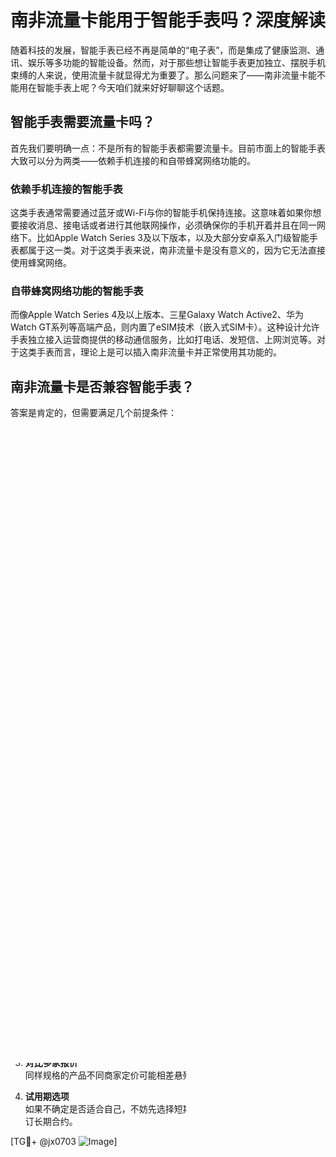 # 南非流量卡能用于智能手表吗？深度解读

随着科技的发展，智能手表已经不再是简单的“电子表”，而是集成了健康监测、通讯、娱乐等多功能的智能设备。然而，对于那些想让智能手表更加独立、摆脱手机束缚的人来说，使用流量卡就显得尤为重要了。那么问题来了——南非流量卡能不能用在智能手表上呢？今天咱们就来好好聊聊这个话题。

## 智能手表需要流量卡吗？

首先我们要明确一点：不是所有的智能手表都需要流量卡。目前市面上的智能手表大致可以分为两类——依赖手机连接的和自带蜂窝网络功能的。

### 依赖手机连接的智能手表

这类手表通常需要通过蓝牙或Wi-Fi与你的智能手机保持连接。这意味着如果你想要接收消息、接电话或者进行其他联网操作，必须确保你的手机开着并且在同一网络下。比如Apple Watch Series 3及以下版本，以及大部分安卓系入门级智能手表都属于这一类。对于这类手表来说，南非流量卡是没有意义的，因为它无法直接使用蜂窝网络。

### 自带蜂窝网络功能的智能手表

而像Apple Watch Series 4及以上版本、三星Galaxy Watch Active2、华为Watch GT系列等高端产品，则内置了eSIM技术（嵌入式SIM卡）。这种设计允许手表独立接入运营商提供的移动通信服务，比如打电话、发短信、上网浏览等。对于这类手表而言，理论上是可以插入南非流量卡并正常使用其功能的。

## 南非流量卡是否兼容智能手表？

答案是肯定的，但需要满足几个前提条件：

1. **支持eSIM功能**  
   如前所述，只有具备eSIM功能的手表才能真正意义上利用流量卡。如果你手里的手表不支持这项技术，那么无论你拿到什么样的流量卡，都无法实现蜂窝网络连接。

2. **匹配当地频段**  
   每个国家和地区的无线通信系统都有自己的标准频段。南非使用的主要是GSM/UMTS/LTE网络，与中国大陆有所不同。因此，在选择流量卡时一定要确认它是否支持这些频段。如果不对口的话，即使插进去也可能无法正常工作。

3. **激活流程复杂性**  
   不同品牌的智能手表对eSIM卡的激活方式存在差异。有些品牌可能要求用户下载特定的应用程序并通过在线注册完成绑定；还有些则需要前往实体营业厅办理相关手续。总之，这是一个比较繁琐的过程，新手可能会感到头疼。

4. **价格与资费考量**  
   购买南非流量卡之前，还需要仔细对比不同供应商的价格和服务内容。虽然表面上看起来便宜，但如果套餐内包含的数据量不足或者额外收费项目较多，长期下来反而得不偿失。另外，也要注意是否支持国际漫游以及国内使用时是否存在限制。

## 使用体验如何？

从实际体验来看，当你的智能手表成功配置好南非流量卡后，确实能够带来诸多便利。例如：

- **随时随地收发信息**：无论是社交软件还是邮件客户端，都可以即时推送最新动态。
- **独立通话功能**：即使离开手机也能轻松拨打电话，非常适合商务人士或经常外出旅行的朋友。
- **流媒体播放**：配合耳机，你可以随时随地听音乐、播客甚至观看视频。
- **精准定位**：基于GPS+蜂窝网络双重定位模式，户外运动爱好者再也不用担心迷路了。

不过需要注意的是，由于手表屏幕较小且电池容量有限，长时间高强度使用可能会导致续航时间缩短。所以建议根据个人需求合理规划流量消耗，并定期检查剩余余额以免产生超额费用。

## 小贴士：如何挑选合适的南非流量卡？

最后给大家分享几个挑选南非流量卡的小技巧：

1. **优先考虑官方渠道**  
   正规渠道购买的产品质量更有保障，售后服务也更完善。避免贪图便宜从不明来源获取商品。

2. **关注客户评价**  
   上网搜索一下该品牌的口碑如何，看看其他用户的反馈意见，这有助于判断产品优劣。

3. **对比多家报价**  
   同样规格的产品不同商家定价可能相差悬殊，货比三家总没错。

4. **试用期选项**  
   如果不确定是否适合自己，不妨先选择短期试用版套餐，体验后再决定是否续订长期合约。

[TG💪+ @jx0703 ![Image](https://github.com/user-attachments/assets/dbca1d08-cadb-493c-b0ec-ad6f7a83f270)]